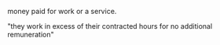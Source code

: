 money paid for work or a service.

"they work in excess of their contracted hours for no additional remuneration"